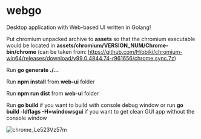 # webgo

Desktop application with Web-based UI written in Golang!


Put chromium unpacked archive to **assets** so that the chromium executable would be located in **assets/chromium/VERSION_NUM/Chrome-bin/chrome** (can be taken from: https://github.com/Hibbiki/chromium-win64/releases/download/v99.0.4844.74-r961656/chrome.sync.7z)

Run **go generate ./...**

Run **npm install** from **web-ui** folder

Run **npm run dist** from **web-ui** folder

Run **go build** if you want to build with console debug window or run **go build -ldflags -H=windowsgui** if you want to get clean GUI app without the console window

![chrome_Le523Vz57m](https://user-images.githubusercontent.com/72680690/159305077-f7887c24-7f37-485a-a115-0378437ac206.gif)
